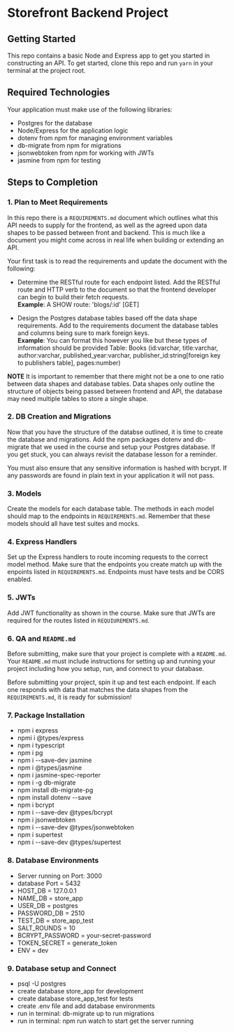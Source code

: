 # Storefront Backend Project

## Getting Started

This repo contains a basic Node and Express app to get you started in constructing an API. To get started, clone this repo and run `yarn` in your terminal at the project root.

## Required Technologies

Your application must make use of the following libraries:

- Postgres for the database
- Node/Express for the application logic
- dotenv from npm for managing environment variables
- db-migrate from npm for migrations
- jsonwebtoken from npm for working with JWTs
- jasmine from npm for testing

## Steps to Completion

### 1. Plan to Meet Requirements

In this repo there is a `REQUIREMENTS.md` document which outlines what this API needs to supply for the frontend, as well as the agreed upon data shapes to be passed between front and backend. This is much like a document you might come across in real life when building or extending an API.

Your first task is to read the requirements and update the document with the following:

- Determine the RESTful route for each endpoint listed. Add the RESTful route and HTTP verb to the document so that the frontend developer can begin to build their fetch requests.  
  **Example**: A SHOW route: 'blogs/:id' [GET]

- Design the Postgres database tables based off the data shape requirements. Add to the requirements document the database tables and columns being sure to mark foreign keys.  
  **Example**: You can format this however you like but these types of information should be provided
  Table: Books (id:varchar, title:varchar, author:varchar, published_year:varchar, publisher_id:string[foreign key to publishers table], pages:number)

**NOTE** It is important to remember that there might not be a one to one ratio between data shapes and database tables. Data shapes only outline the structure of objects being passed between frontend and API, the database may need multiple tables to store a single shape.

### 2. DB Creation and Migrations

Now that you have the structure of the databse outlined, it is time to create the database and migrations. Add the npm packages dotenv and db-migrate that we used in the course and setup your Postgres database. If you get stuck, you can always revisit the database lesson for a reminder.

You must also ensure that any sensitive information is hashed with bcrypt. If any passwords are found in plain text in your application it will not pass.

### 3. Models

Create the models for each database table. The methods in each model should map to the endpoints in `REQUIREMENTS.md`. Remember that these models should all have test suites and mocks.

### 4. Express Handlers

Set up the Express handlers to route incoming requests to the correct model method. Make sure that the endpoints you create match up with the enpoints listed in `REQUIREMENTS.md`. Endpoints must have tests and be CORS enabled.

### 5. JWTs

Add JWT functionality as shown in the course. Make sure that JWTs are required for the routes listed in `REQUIUREMENTS.md`.

### 6. QA and `README.md`

Before submitting, make sure that your project is complete with a `README.md`. Your `README.md` must include instructions for setting up and running your project including how you setup, run, and connect to your database.

Before submitting your project, spin it up and test each endpoint. If each one responds with data that matches the data shapes from the `REQUIREMENTS.md`, it is ready for submission!

### 7. Package Installation

- npm i express
- npmi i @types/express
- npm i typescript
- npm i pg
- npm i --save-dev jasmine
- npm i @types/jasmine
- npm i jasmine-spec-reporter
- npm i -g db-migrate
- npm install db-migrate-pg
- npm install dotenv --save
- npm i bcrypt
- npm i --save-dev @types/bcrypt
- npm i jsonwebtoken
- npm i --save-dev @types/jsonwebtoken
- npm i supertest
- npm i --save-dev @types/supertest

### 8. Database Environments

- Server running on Port: 3000
- database Port = 5432
- HOST_DB = 127.0.0.1
- NAME_DB = store_app
- USER_DB = postgres
- PASSWORD_DB = 2510
- TEST_DB = store_app_test
- SALT_ROUNDS = 10
- BCRYPT_PASSWORD = your-secret-password
- TOKEN_SECRET = generate_token
- ENV = dev

### 9. Database setup and Connect

- psql -U postgres
- create database store_app for development
- create database store_app_test for tests
- create .env file and add database environments
- run in terminal: db-migrate up to run migrations
- run in terminal: npm run watch to start get the server running
